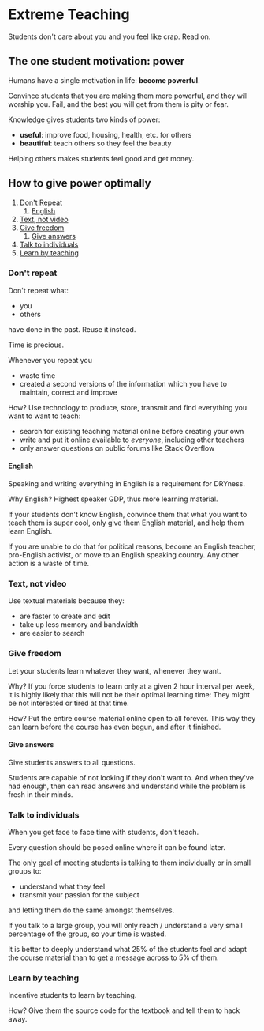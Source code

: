 # Extreme Teaching

Students don't care about you and you feel like crap. Read on.

## The one student motivation: power

Humans have a single motivation in life: **become powerful**.

Convince students that you are making them more powerful, and they will worship you. Fail, and the best you will get from them is pity or fear.

Knowledge gives students two kinds of power:

- **useful**: improve food, housing, health, etc. for others
- **beautiful**: teach others so they feel the beauty

Helping others makes students feel good and get money.

## How to give power optimally

1.  [Don't Repeat](#dont-repeat)
    1. [English](#english)
1.  [Text, not video](#text-not-video)
1.  [Give freedom](#give-freedom)
    1.  [Give answers](#give-answers)
1.  [Talk to individuals](#talk-to-individuals)
1.  [Learn by teaching](#learn-by-teaching)

### Don't repeat

Don't repeat what:

- you
- others

have done in the past. Reuse it instead.

Time is precious.

Whenever you repeat you

- waste time
- created a second versions of the information which you have to maintain, correct and improve

How? Use technology to produce, store, transmit and find everything you want to want to teach:

- search for existing teaching material online before creating your own
- write and put it online available to *everyone*, including other teachers
- only answer questions on public forums like Stack Overflow

#### English

Speaking and writing everything in English is a requirement for DRYness.

Why English? Highest speaker GDP, thus more learning material.

If your students don't know English, convince them that what you want to teach them is super cool, only give them English material, and help them learn English.

If you are unable to do that for political reasons, become an English teacher, pro-English activist, or move to an English speaking country. Any other action is a waste of time.

### Text, not video

Use textual materials because they:

- are faster to create and edit
- take up less memory and bandwidth
- are easier to search

### Give freedom

Let your students learn whatever they want, whenever they want.

Why? If you force students to learn only at a given 2 hour interval per week, it is highly likely that this will not be their optimal learning time: They might be not interested or tired at that time.

How? Put the entire course material online open to all forever. This way they can learn before the course has even begun, and after it finished.

#### Give answers

Give students answers to all questions.

Students are capable of not looking if they don't want to. And when they've had enough, then can read answers and understand while the problem is fresh in their minds.

### Talk to individuals

When you get face to face time with students, don't teach.

Every question should be posed online where it can be found later.

The only goal of meeting students is talking to them individually or in small groups to:

- understand what they feel
- transmit your passion for the subject

and letting them do the same amongst themselves.

If you talk to a large group, you will only reach / understand a very small percentage of the group, so your time is wasted.

It is better to deeply understand what 25% of the students feel and adapt the course material than to get a message across to 5% of them.

### Learn by teaching

Incentive students to learn by teaching.

How? Give them the source code for the textbook and tell them to hack away.
